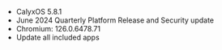 * CalyxOS 5.8.1
* June 2024 Quarterly Platform Release and Security update
* Chromium: 126.0.6478.71
* Update all included apps
